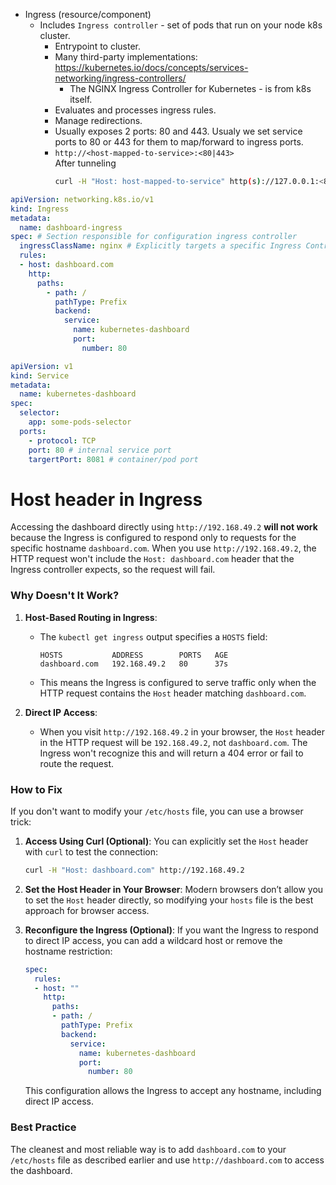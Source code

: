 - Ingress (resource/component)
  - Includes `Ingress controller` - set of pods that run on your node k8s cluster.
    - Entrypoint to cluster.
    - Many third-party implementations: https://kubernetes.io/docs/concepts/services-networking/ingress-controllers/
      - The NGINX Ingress Controller for Kubernetes - is from k8s itself.
    - Evaluates and processes ingress rules.
    - Manage redirections.
    - Usually exposes 2 ports: 80 and 443. Usualy we set service ports to 80 or 443 for them to map/forward to ingress ports.
    - `http://<host-mapped-to-service>:<80|443>`\
      After tunneling
       ```bash
       curl -H "Host: host-mapped-to-service" http(s)://127.0.0.1:<80|443>
       ```
 
```yaml
apiVersion: networking.k8s.io/v1
kind: Ingress
metadata:
  name: dashboard-ingress
spec: # Section responsible for configuration ingress controller
  ingressClassName: nginx # Explicitly targets a specific Ingress Controller (optional)
  rules:
  - host: dashboard.com
    http:
      paths:
        - path: /
          pathType: Prefix
          backend:
            service:
              name: kubernetes-dashboard
              port:
                number: 80
```
```yaml
apiVersion: v1
kind: Service
metadata:
  name: kubernetes-dashboard
spec:
  selector:
    app: some-pods-selector
  ports:
    - protocol: TCP
    port: 80 # internal service port
    targertPort: 8081 # container/pod port
```

# Host header in Ingress

Accessing the dashboard directly using `http://192.168.49.2` **will not work** because the Ingress is configured to respond only to requests for the specific hostname `dashboard.com`. When you use `http://192.168.49.2`, the HTTP request won't include the `Host: dashboard.com` header that the Ingress controller expects, so the request will fail.

### Why Doesn't It Work?
1. **Host-Based Routing in Ingress**:
   - The `kubectl get ingress` output specifies a `HOSTS` field:
     ```
     HOSTS           ADDRESS        PORTS   AGE
     dashboard.com   192.168.49.2   80      37s
     ```
   - This means the Ingress is configured to serve traffic only when the HTTP request contains the `Host` header matching `dashboard.com`.

2. **Direct IP Access**:
   - When you visit `http://192.168.49.2` in your browser, the `Host` header in the HTTP request will be `192.168.49.2`, not `dashboard.com`. The Ingress won't recognize this and will return a 404 error or fail to route the request.

### How to Fix
If you don't want to modify your `/etc/hosts` file, you can use a browser trick:

1. **Access Using Curl (Optional)**:
   You can explicitly set the `Host` header with `curl` to test the connection:
   ```bash
   curl -H "Host: dashboard.com" http://192.168.49.2
   ```

2. **Set the Host Header in Your Browser**:
   Modern browsers don’t allow you to set the `Host` header directly, so modifying your `hosts` file is the best approach for browser access.

3. **Reconfigure the Ingress (Optional)**:
   If you want the Ingress to respond to direct IP access, you can add a wildcard host or remove the hostname restriction:
   ```yaml
   spec:
     rules:
     - host: ""
       http:
         paths:
         - path: /
           pathType: Prefix
           backend:
             service:
               name: kubernetes-dashboard
               port:
                 number: 80
   ```
   This configuration allows the Ingress to accept any hostname, including direct IP access.

### Best Practice
The cleanest and most reliable way is to add `dashboard.com` to your `/etc/hosts` file as described earlier and use `http://dashboard.com` to access the dashboard.
